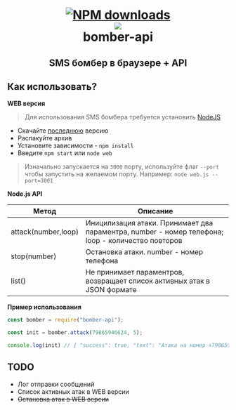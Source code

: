 <h1 align="center">
  <a href="https://www.npmjs.com/package/bomber-api"><img src="https://img.shields.io/npm/dt/bomber-api" alt="NPM downloads"></a>
  <br>
  <a href="https://github.com/shketov/bomber-api"><img src="https://emojipedia-us.s3.dualstack.us-west-1.amazonaws.com/thumbs/120/apple/237/collision-symbol_1f4a5.png"></a>
  <br>
  bomber-api
  <br>
</h1>

<h2 align="center">SMS бомбер в браузере + API</h2>


## Как использовать?

**WEB версия**
> Для использования SMS бомбера требуется установить [NodeJS](https://nodejs.org/en/)
  * Скачайте [последнюю](https://github.com/shketov/bomber-api/releases/) версию
  * Распакуйте архив
  * Установите зависимости - `npm install`
  * Введите `npm start` или `node web`
   > Изначально запускается на `3000` порту, используйте флаг `--port` чтобы запустить на желаемом порту. Например: `node web.js --port=3001`

**Node.js API**

| Метод | Описание |
|---|---|
| attack(number,loop) | Иницилизация атаки. Принимает два параментра, number - номер телефона; loop - количество повторов |
| stop(number) | Остановка атаки. number - номер телефона |
| list() | Не принимает параментров, возвращает список активных атак в JSON формате |

  **Пример использования**

  ```js
  const bomber = require("bomber-api");

  const init = bomber.attack(79865946624, 5);
  
  console.log(init) // { "success": true, "text": "Атака на номер +79865946624 успешно запущена" }
  ```

  ## TODO
  
   * Лог отправки сообщений
   * Список активных атак в WEB версии
   * ~~Остановка атак в WEB версии~~
